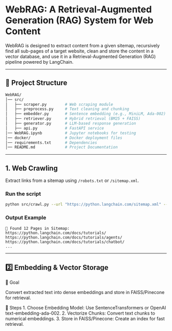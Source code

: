 # **WebRAG: A Retrieval-Augmented Generation (RAG) System for Web Content**

WebRAG is designed to extract content from a given sitemap, recursively find all sub-pages of a target website, clean and store the content in a vector database, and use it in a Retrieval-Augmented Generation (RAG) pipeline powered by LangChain. 

---
## 📂 **Project Structure**

```bash
WebRAG/
│── src/
│   ├── scraper.py        # Web scraping module
│   ├── preprocess.py     # Text cleaning and chunking
│   ├── embedder.py       # Sentence embedding (e.g., MiniLM, Ada-002)
│   ├── retriever.py      # Hybrid retrieval (BM25 + FAISS)
│   ├── generator.py      # LLM-based response generation
│   ├── api.py            # FastAPI service
│── WebRAG.ipynb          # Jupyter notebooks for testing
│── docker/               # Docker deployment files
│── requirements.txt      # Dependencies
│── README.md             # Project Documentation
```

---
## **1. Web Crawling**

Extract links from a sitemap using `/robots.txt` or `/sitemap.xml`. 

### Run the script  
```bash
python src/crawl.py --url "https://python.langchain.com/sitemap.xml" --filter "/docs/tutorials/"
```

### Output Example
```
🔗 Found 12 Pages in Sitemap:
https://python.langchain.com/docs/tutorials/
https://python.langchain.com/docs/tutorials/agents/
https://python.langchain.com/docs/tutorials/chatbot/
...
```

---
## 2️⃣ Embedding & Vector Storage

🔹 Goal

Convert extracted text into dense embeddings and store in FAISS/Pinecone for retrieval.

🔹 Steps
	1.	Choose Embedding Model: Use SentenceTransformers or OpenAI text-embedding-ada-002.
	2.	Vectorize Chunks: Convert text chunks to numerical embeddings.
	3.	Store in FAISS/Pinecone: Create an index for fast retrieval.
